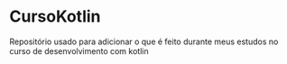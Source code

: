 # CursoKotlin
Repositório usado para adicionar o que é feito durante meus estudos no curso de desenvolvimento com kotlin
